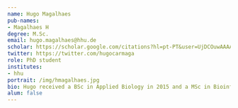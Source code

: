 ```yaml
---
name: Hugo Magalhaes
pub-names:
- Magalhaes H
degree: M.Sc.
email: hugo.magalhaes@hhu.de
scholar: https://scholar.google.com/citations?hl=pt-PT&user=UjDCOuwAAAAJ
twitter: https://twitter.com/hugocarmaga
role: PhD student
institutes:
- hhu
portrait: /img/hmagalhaes.jpg
bio: Hugo received a BSc in Applied Biology in 2015 and a MSc in Bioinformatics in 2017, both from University of Minho, Portugal. Since August 2021, he is a PhD student at the lab and his current research interests include pangenomics, algorithms development and genomic variation. He's also an affiliated member of the [ALPACA Innovative Training Network](https://alpaca-itn.eu/).
alum: false
---
```

